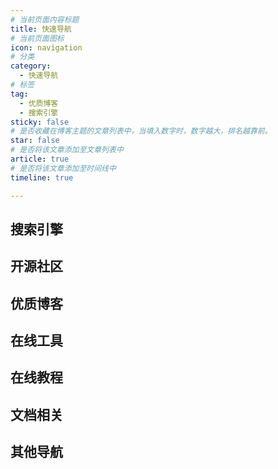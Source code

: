 ```yaml
---
# 当前页面内容标题
title: 快速导航
# 当前页面图标
icon: navigation
# 分类
category:
  - 快速导航
# 标签
tag:
  - 优质博客
  - 搜索引擎
sticky: false
# 是否收藏在博客主题的文章列表中，当填入数字时，数字越大，排名越靠前。
star: false
# 是否将该文章添加至文章列表中
article: true
# 是否将该文章添加至时间线中
timeline: true

---
```


## 搜索引擎

<NavCard arr='[{"title":"百度","url":"https://www.baidu.com/","desc":"中文搜索引擎","icon":"/navicon/baidu.ico"},{"title":"必应","url":"https://cn.bing.com/","desc":"优秀的国内外搜索引擎","icon":"/navicon/bing.ico"},{"title":"谷歌","url":"https://www.google.com/","desc":"被墙的国内外搜索引擎","icon":"/navicon/google.ico"},{"title":"找代码","url":"https://www.programcreek.com/java-api-examples/index.php","desc":"搜一下某个类的使用方法","icon":"/navicon/java.ico"}]'></NavCard>

## 开源社区

<NavCard arr='[{"title":"Dromara","url":"https://gitee.com/dromara","desc":"孵化HuTool的优秀开源社区","icon":"/navicon/dromara.ico"},{"title":"OSRC","url":"https://www.osrc.com/","desc":"开源运行时社区","icon":"/navicon/oscr.ico"},{"title":"Doocs","url":"https://doocs.gitee.io/#/README_CN","desc":"非常友好的技术社区","icon":"/navicon/doocs.ico"}]'></NavCard>

## 优质博客

<NavCard arr='[{"title":"阮一峰","url":"https://www.ruanyifeng.com/","desc":"阮一峰的个人网站","icon":"/navicon/ruan.ico"},{"title":"Road2Coding","url":"https://r2coding.com/#/","desc":"程序羊博客","icon":"/navicon/r2coding.png"},{"title":"大都督","url":"https://www.yuque.com/renyong-jmovm/dadudu","desc":"大都督周瑜的技术博客","icon":"/navicon/yuque.png"},{"title":"Gitstar","url":"https://gitstar-ranking.com/","desc":"Github项目获赞数排名","icon":"/navicon/gr.ico"},{"title":"JeeWeiXin","url":"https://jeeweixin.com/","desc":"微信小程序技术博客","icon":"/navicon/jeeweixin.ico"},{"title":"潘子夜","url":"https://www.panziye.com/","desc":"潘子夜个人博客","icon":"/navicon/panziye.ico"},{"title":"徐靖峰","url":"https://www.cnkirito.moe/","desc":"徐靖峰的个人博客","icon":"/navicon/xujingfeng.jpg"},{"title":"芋道源码","url":"https://www.iocoder.cn/","desc":"源码聚集地","icon":"/navicon/github.ico"},{"title":"全栈","url":"https://www.pdai.tech/","desc":"全栈知识体系","icon":"/navicon/pdai.ico"},{"title":"程序猿DD","url":"https://blog.didispace.com/","desc":"程序猿DD的个人博客","icon":"/navicon/dd.jpg"},{"title":"labuladong","url":"https://labuladong.gitee.io/algo/","desc":"labuladong的算法小抄","icon":"/navicon/github.ico"}]'></NavCard>

## 在线工具

<NavCard arr='[{"title":"下载加速","url":"https://toolwa.com/github/","desc":"Github下载加速","icon":"/navicon/github.ico"},{"title":"菜鸟工具","url":"https://c.runoob.com/","desc":"菜鸟教程提供的工具集","icon":"/navicon/cainiao.ico"},{"title":"工具集","url":"https://tool.oschina.net/","desc":"开源中国提供的工具集","icon":"/navicon/oschina.ico"},{"title":"程序员","url":"https://tool.lu/","desc":"程序员的工具箱","icon":"/navicon/chengxuyuan.ico"},{"title":"脚本之家","url":"http://tools.jb51.net/","desc":"脚本之家提供的工具箱","icon":"/navicon/jiaoben.ico"},{"title":"W3C","url":"https://123.w3cschool.cn/webtools","desc":"W3C School旗下提供的工具箱","icon":"/navicon/w3c.ico"},{"title":"云转换","url":"https://cloudconvert.com/","desc":"在线转化","icon":"/navicon/yun.png"}]'></NavCard>

## 在线教程

<NavCard arr='[{"title":"Electron","url":"https://www.electronjs.org/","desc":"electron官方文档","icon":"/navicon/electron.svg"},{"title":"IDEA","url":"https://idea.javaguide.cn/","desc":"IDEA高效使用指南","icon":"/navicon/idea.svg"},{"title":"QuickRef","url":"https://quickref.me/","desc":"快速学习各种语言的语法","icon":"/navicon/quickref.png"},{"title":"中文网","url":"http://c.biancheng.net/","desc":"C语言中文网","icon":"/navicon/c.ico"},{"title":"菜鸟教程","url":"https://www.runoob.com/","desc":"菜鸟在线教程","icon":"/navicon/runoob.ico"},{"title":"W3C","url":"https://www.w3cschool.cn/tutorial","desc":"w3c在线基础教程","icon":"/navicon/w3c.ico"},{"title":"w3school","url":"https://www.w3school.com.cn/index.html","desc":"领先的web技术教程","icon":"/navicon/w3school.png"}]'></NavCard>



## 文档相关

<NavCard arr='[{"title":"在线MD","url":"https://markdown.com.cn/editor/","desc":"在线编写MarkDown","icon":"/navicon/github.ico"},{"title":"hope","url":"https://vuepress-theme-hope.gitee.io/v2/zh/","desc":"一个优秀静态博客搭建工具","icon":"/navicon/hope.svg"}]'></NavCard>







## 其他导航

<NavCard arr='[{"title":"极下解析","url":"https://jixia.ltd/","desc":"百度云外链解析","icon":"/navicon/jixia.ico"},{"title":"MyOctoCat","url":"https://myoctocat.com/","desc":"程序员头像","icon":"/navicon/github.ico"},{"title":"LeetCode","url":"https://leetcode.cn/","desc":"刷题网站","icon":"/navicon/leetcode.ico"},{"title":"Jar包下载","url":"https://search.maven.org/","desc":"Jar包个版本下载","icon":"/navicon/jar.ico"},{"title":"ghelper","url":"http://ghelper.net/","desc":"看世界","icon":"/navicon/ghelper.png"},{"title":"Maven仓库","url":"https://mvnrepository.com/","desc":"Maven官方仓库","icon":"/navicon/mvn.ico"}]'></NavCard>

